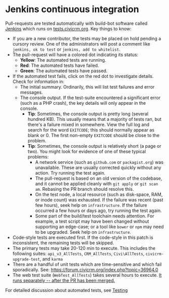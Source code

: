 # Jenkins continuous integration

Pull-requests are tested automatically with build-bot software called [Jenkins](https://jenkins.io/) which runs on [tests.civicrm.org](http://tests.civicrm.org/). Key things to know:

* If you are a new contributor, the tests may be placed on hold pending a cursory review. One of the administrators will post a comment like `jenkins, ok to test` or `jenkins, add to whitelist`.
* The pull-request will have a colored dot indicating its status:
    * **Yellow**: The automated tests are running.
    * **Red**: The automated tests have failed.
    * **Green**: The automated tests have passed.
* If the automated test fails, click on the red dot to investigate details. Check for information in:
    * The initial summary. Ordinarily, this will list test failures and error messages.
    * The console output. If the test-suite encountered a significant error (such as a PHP crash), the key details will only appear in the console.
        * __Tip__: Sometimes, the console output is pretty long (several hundred KB). This usually means that a majority of tests ran, but there's a failure mixed in somewhere. View the full log and search for the word `EXITCODE`; this should normally appear as blank or 0. The first non-empty `EXITCODE` should be close to the problem.
        * __Tip__: Sometimes, the console output is relatively short (a page or two). You might look for evidence of one of these typical problems:
            * A network service (such as `github.com` or `packagist.org`) was unavailable. These are usually corrected quickly without any action. Try running the test again.
            * The pull-request is based on an old version of the codebase, and it cannot be applied cleanly with `git apply` or `git scan am`. Rebasing the PR branch should resolve this.
            * On the test node, a local resource (such as disk-space, RAM, or inode count) was exhausted. If the failure was recent (past few hours), seek help on `infrastructure`. If the failure occurred a few hours or days ago, try running the test again.
            * Some part of the build/test toolchain needs attention. For example, a test script may have been changed without supporting an edge-case; or a tool like `bower` or `npm` may need to be upgraded. Seek help on `infrastructure`.
* Code-style tests are executed first. If the code-style in this patch is inconsistent, the remaining tests will be skipped.
* The primary tests may take 20-120 min to execute. This includes the following suites: `api_v3_AllTests`, `CRM_AllTests`, `Civi\AllTests`, `civicrm-upgrade-test`, and `karma`
* There are a handful of unit tests which are time-sensitive and which fail sporadically. See: https://forum.civicrm.org/index.php?topic=36964.0
* The web test suite (`WebTest_AllTests`) takes several hours to execute. [It runs separately -- after the PR has been merged.](https://test.civicrm.org/job/CiviCRM-WebTest-Matrix/)

For detailed discussion about automated tests, see [Testing](/testing/index.md)
